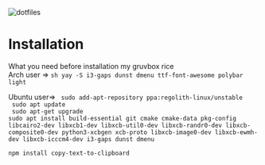 ![dotfiles](https://user-images.githubusercontent.com/109595809/228862367-4c1792a3-893e-46ce-81a3-8b68a95b714b.png)

# Installation
What you need before installation my gruvbox rice <br />
Arch user =>  ```sh
              yay -S i3-gaps dunst dmenu ttf-font-awesome polybar light 
              ```


Ubuntu user=> ``` sudo add-apt-repository ppa:regolith-linux/unstable```<br />
                  ``` sudo apt update```<br />
                  ``` sudo apt-get upgrade```<br />
                   ```sudo apt install build-essential git cmake cmake-data pkg-config libcairo2-dev libxcb1-dev libxcb-util0-dev libxcb-randr0-dev libxcb-                      composite0-dev python3-xcbgen xcb-proto libxcb-image0-dev libxcb-ewmh-dev libxcb-icccm4-dev i3-gaps dunst dmenu```<br />

```
npm install copy-text-to-clipboard
```
